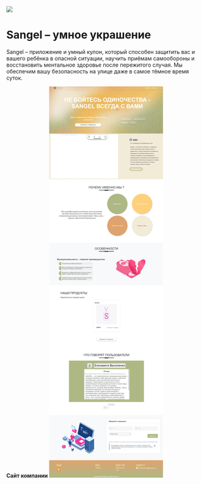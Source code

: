 ![](https://github.com/mezhendosina/sangel/assets/80736171/124ad01a-3511-427a-8e3c-466510c49c75)
# Sangel – умное украшение
<p>Sangel – приложение и умный кулон, который 
способен защитить вас и вашего ребёнка в опасной ситуации, научить 
приёмам самообороны и восстановить ментальное здоровье после 
пережитого случая. Мы обеспечим вашу безопасность на улице даже в самое 
тёмное время суток.</p>
<b>Сайт компании</b>
<img src="./assets/img/screen1.png">